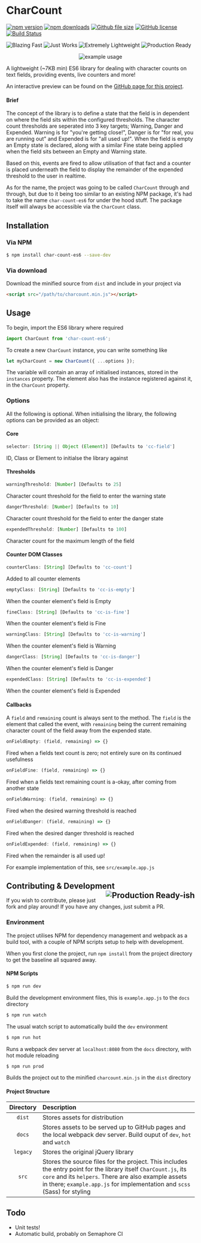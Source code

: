 # CharCount
[![npm version](https://img.shields.io/npm/v/char-count-es6.svg)](https://www.npmjs.com/package/char-count-es6)
[![npm downloads](https://img.shields.io/npm/dt/char-count-es6.svg)](https://www.npmjs.com/package/char-count-es6)
[![Github file size](https://img.shields.io/github/size/othyn/char-count-es6/dist/charcount.min.js.svg)](https://github.com/othyn/char-count-es6/blob/master/dist/charcount.min.js)
[![GitHub license](https://img.shields.io/github/license/othyn/char-count-es6.svg)](https://github.com/othyn/char-count-es6/blob/master/LICENSE)
[![Build Status](https://semaphoreci.com/api/v1/othyn/char-count-es6/branches/master/badge.svg)](https://semaphoreci.com/othyn/char-count-es6)

![Blazing Fast](https://img.shields.io/badge/🔥-Blazing%20Fast-red.svg)
![Just Works](https://img.shields.io/badge/🦄-Just%20Works-cc00cc.svg)
![Extremely Lightweight](https://img.shields.io/badge/🦋-Extremely%20Lightweight-7799cc.svg)
![Production Ready](https://img.shields.io/badge/👌-Production%20Ready-00ddcc.svg)

<p align="center"><img src="example.gif" alt="example usage"/></p>

A lightweight (~7KB min) ES6 library for dealing with character counts on text fields, providing events, live counters and more!

An interactive preview can be found on the [GitHub page for this project](https://othyn.github.io/char-count-es6/).

#### Brief
The concept of the library is to define a state that the field is in dependent on where the field sits within the configured thresholds. The character count thresholds are seperated into 3 key targets; Warning, Danger and Expended. Warning is for "you're getting close!", Danger is for "for real, you are running out" and Expended is for "all used up!". When the field is empty an Empty state is declared, along with a similar Fine state being applied when the field sits between an Empty and Warning state.

Based on this, events are fired to allow utilisation of that fact and a counter is placed underneath the field to display the remainder of the expended threshold to the user in realtime.

As for the name, the project was going to be called `CharCount` through and through, but due to it being too similar to an existing NPM package, it's had to take the name `char-count-es6` for under the hood stuff. The package itself will always be accessible via the `CharCount` class.

## Installation

### Via NPM
```bash
$ npm install char-count-es6 --save-dev
```

### Via download
Download the minified source from `dist` and include in your project via

```html
<script src="/path/to/charcount.min.js"></script>
```

## Usage
To begin, import the ES6 library where required
```javascript
import CharCount from 'char-count-es6';
```

To create a new `CharCount` instance, you can write something like
```javascript
let myCharCount = new CharCount({ ...options });
```
The variable will contain an array of initialised instances, stored in the `instances` property. The element also has the instance registered against it, in the `CharCount` property.

### Options
All the following is optional. When initialising the library, the following options can be provided as an object:

#### Core
```javascript
selector: [String || Object (Element)] [Defaults to 'cc-field']
```
ID, Class or Element to initialse the library against

#### Thresholds
```javascript
warningThreshold: [Number] [Defaults to 25]
```
Character count threshold for the field to enter the warning state

```javascript
dangerThreshold: [Number] [Defaults to 10]
```
Character count threshold for the field to enter the danger state

```javascript
expendedThreshold: [Number] [Defaults to 100]
```
Character count for the maximum length of the field

#### Counter DOM Classes
```javascript
counterClass: [String] [Defaults to 'cc-count']
```
Added to all counter elements
```javascript
emptyClass: [String] [Defaults to 'cc-is-empty']
```
When the counter element's field is Empty
```javascript
fineClass: [String] [Defaults to 'cc-is-fine']
```
When the counter element's field is Fine
```javascript
warningClass: [String] [Defaults to 'cc-is-warning']
```
When the counter element's field is Warning
```javascript
dangerClass: [String] [Defaults to 'cc-is-danger']
```
When the counter element's field is Danger
```javascript
expendedClass: [String] [Defaults to 'cc-is-expended']
```
When the counter element's field is Expended

#### Callbacks
A `field` and `remaining` count is always sent to the method. The `field` is the element that called the event, with `remaining` being the current remaining character count of the field away from the expended state.
```javascript
onFieldEmpty: (field, remaining) => {}
```
Fired when a fields text count is zero; not entirely sure on its continued usefulness
```javascript
onFieldFine: (field, remaining) => {}
```
Fired when a fields text remaining count is a-okay, after coming from another state
```javascript
onFieldWarning: (field, remaining) => {}
```
Fired when the desired warning threshold is reached
```javascript
onFieldDanger: (field, remaining) => {}
```
Fired when the desired danger threshold is reached
```javascript
onFieldExpended: (field, remaining) => {}
```
Fired when the remainder is all used up!

For example implementation of this, see `src/example.app.js`

## Contributing & Development <img align="right" src="https://img.shields.io/badge/%F0%9F%A4%B7-Production%20Ready%E2%80%90ish-691d78.svg" alt="Production Ready-ish"/>
If you wish to contribute, please just fork and play around! If you have any changes, just submit a PR.

### Environment
The project utilises NPM for dependency management and webpack as a build tool, with a couple of NPM scripts setup to help with development.

When you first clone the project, run `npm install` from the project directory to get the baseline all squared away.

#### NPM Scripts
```bash
$ npm run dev
```
Build the development environment files, this is `example.app.js` to the `docs` directory
```bash
$ npm run watch
```
The usual watch script to automatically build the `dev` environment
```bash
$ npm run hot
```
Runs a webpack dev server at `localhost:8080` from the `docs` directory, with hot module reloading
```bash
$ npm run prod
```
Builds the project out to the minified `charcount.min.js` in the `dist` directory

#### Project Structure
| Directory | Description |
|:---------:|:------------------------------------------------------------------------------------------------------------------------------------------------------------------------------------------------------------------------------------------------------|
| `dist` | Stores assets for distribution |
| `docs` | Stores assets to be served up to GitHub pages and the local webpack dev server. Build ouput of `dev`, `hot` and `watch` |
| `legacy` | Stores the original jQuery library |
| `src` | Stores the source files for the project. This includes the entry point for the library itself `CharCount.js`, its `core` and its `helpers`. There are also example assets in there; `example.app.js` for implementation and `scss` (Sass) for styling |

## Todo
- Unit tests!
- Automatic build, probably on Semaphore CI
